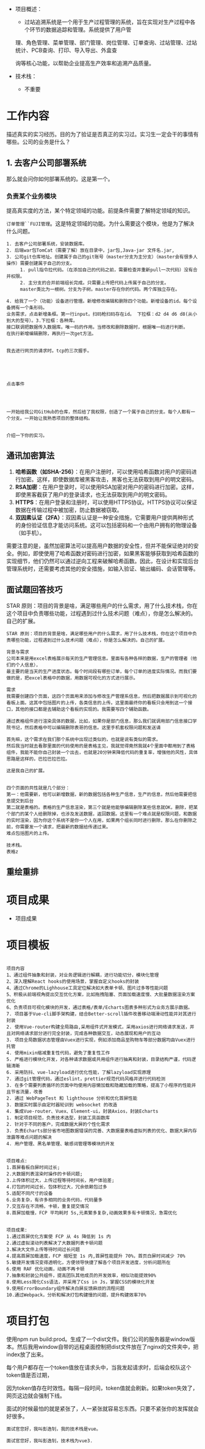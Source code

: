 * 项目概述：

    * 过站追溯系统是一个用于生产过程管理的系统，旨在实现对生产过程中各个环节的数据追踪和管理。系统提供了用户管

    理、角色管理、菜单管理、部门管理、岗位管理、订单查询、过站管理、过站统计、PCB查询、打印、导入导出、外盒查

    询等核心功能，以帮助企业提高生产效率和追溯产品质量。

* 技术栈：

    * 不重要

# 工作内容

描述真实的实习经历。目的为了验证是否真正的实习过。实习生一定会干的事情有哪些。公司的业务是什么？



## 1. 去客户公司部署系统

那么就会问你如何部署系统的。这是第一个。



### 负责某个业务模块

提高真实度的方法，某个特定领域的功能。前提条件需要了解特定领域的知识。

`订单管理``FUJI管理`。这是特定领域的功能。为什么需要这个模块，他是为了解决什么问题。





```
1. 去客户公司部署系统，安装数据库。
2. 后端war包TomCat（需要了解）放在目录中，jar包,Java-jar 文件名.jar,
3. 公司git仓库地址。创建属于自己的git账号（master分支为主分支）（master会有很多人操作）需要创建属于自己的分支。
	 1. pull指令拉代码。（在添加自己的代码之前，需要检查并重新pull一次代码）没有合并权限。
	 2. 主分支的合并前端组长完成。只需要上传把代码上传属于自己的分支。
	 master类比为一根树。分支为子树。master存在你的代码。两个库独立存在。
	 
4. 给我了一个（功能）设备进行管理。新增修改编辑和删除四个功能。新增设备的id。每个设备拥有一个条形码。
业务需求，点击新增条框。第一行input。扫码枪扫码存在id。 下拉框：d2 d4 d6 d8(从小到大的型号）。3.下拉框：各种库。
接口联调把数据传入数据库。唯一码的作用。当修改和删除数据时，根据唯一码进行判断。
在执行新增编辑删除，再执行一次get方法。


我去进行网页的请求时。tcp的三次握手。





点击事件




一开始给我公司GitHub的仓库，然后给了我权限，创造了一个属于自己的分支。每个人都有一个分支。一开始让我熟悉项目的整体结构。


介绍一下你的实习。

```







## 通讯加密算法

1. **哈希函数（如SHA-256）**：在用户注册时，可以使用哈希函数对用户的密码进行加密。这样，即使数据库被黑客攻击，黑客也无法获取到用户的明文密码。
2. **RSA加密**：在用户登录时，可以使用RSA加密对用户的密码进行加密。这样，即使黑客截获了用户的登录请求，也无法获取到用户的明文密码。
3. **HTTPS**：在用户登录和注册时，可以使用HTTPS协议。HTTPS协议可以保证数据在传输过程中被加密，防止数据被窃取。
4. **双因素认证（2FA）**：双因素认证是一种安全措施，它需要用户提供两种形式的身份验证信息才能访问系统。这可以包括密码和一个由用户拥有的物理设备（如手机）。

需要注意的是，虽然加密算法可以提高用户数据的安全性，但并不能保证绝对的安全。例如，即使使用了哈希函数对密码进行加密，如果黑客能够获取到哈希函数的实现细节，他们仍然可以通过逆向工程来破解哈希函数。因此，在设计和实现后台管理系统时，还需要考虑其他的安全措施，如输入验证、输出编码、会话管理等。





## 面试题回答技巧

STAR 原则：项目的背景是啥，满足哪些用户的什么需求，用了什么技术栈，你在这个项目中负责哪些功能，过程遇到过什么技术问题（难点），你是怎么解决的。自己的扩展。



```
STAR 原则：项目的背景是啥，满足哪些用户的什么需求，用了什么技术栈，你在这个项目中负责哪些功能，过程遇到过什么技术问题（难点），你是怎么解决的。自己的扩展。

背景与需求
公司本来是用excel表格展示每天的生产管理信息。里面有各种各样的数据，生产的管理者（他们的个人信息），
最主要的是当天的生产进度状态。每个时间段有哪些订单，每个订单的进度实际情况。而我们要做的是，把excel表格中的数据，用数据可视化的方式进行展示。

需求
我需要创建四个页面，这四个页面用来添加与修改生产管理系信息，然后把数据展示到可视化的看板上面。这其中包括图片的上传，各类信息的上传。这里面最终你的看板只会用到这一个接口，其他的接口都是去辅助这个看板的实现的。我需要写四个辅助函数。

通过表格组件进行渲染具体的数据，比如，如果你是部门信息，那么我们就调用部门信息接口学院书记，然后表格中可以编辑删除表哥的信息。这里手机套权限问题和发送请

首先嘛，这个需求在我们那个系统中出现过类似的，也就是说有类似的需求。
然后我当时就去看那里面的代码使用的是表格主见，我就觉得竟然我就4个里面中都用到了表格组件，我能不能你自己封装一个出去，也就是20分钟来降低代码的重复率，增强他的风性，具体思路是这样的，巴拉巴拉巴拉。

这是我自己的扩展。


四个页面的共性就是几个部分：
第一：他需要新，他可以新增数据，新的数据包括各种生产信息，生产的信息，然后他需要把信息提交到后台
第二就是表格的。表格的生产信息渲染，第三个就是他能够编辑删除某些信息就OK，删除，把某个部门的某个人给删除掉，也涉及发送数据，返回数据。这里有一个难点就是权限问题，和数据的实时渲染，因为你这个系统不是你一个人在用，如果两个组长同时进行删除，那么在你删除之前，你需要发一个请求，把最新的数据给传递过来。
难点包括图片的上传。

技术栈。
表格z
```

## 重绘重排

# 项目成果

* 项目成果





# 项目模板

```

项目内容
1、通过组件抽象和封装，对业务逻辑进行解耦，进行功能切分，模块化管理
2、深入理解React hooks的使用场景，掌握自定义hooks的封装
4、通过Chrome的Lighhouse工具定位解决如大表单卡顿、图片过多等性能问题 
5、积极从前端视角提出交互优化方案，比如拖拽阻塞、页面加载速度慢、大批量数据渲染方案优化
6、负责项目可视化模块的开发，通过表格/表单/Echarts图表多种形式为业务方展示数据。 
7. 项目基于Vue-cli脚手架构建，结合Better-scroll插件改善移动端滑动性能并对其进行封装
2. 使用Vue-router构建全局路由,采用组件式开发模式，采用axios进行网络请求发送，并且对网络请求部分进行完全封装，完成各种数据交互，动态展现和用户的互动
3. 项目全局数据状态管理由Vuex进行实现，例如添加商品至购物车等部分数据均由Vuex进行托管
4. 使用mixin缩减重复性代码，避免了重复性工作
5. 严格进行模块化开发，对各种请求数据或共用组件进行抽离和封装，目录结构严谨，代码逻辑清晰
6. 采用防抖、vue-lazyload进行优化性能，了解lazyload实现原理
7. 通过git管理代码，通过eslint，prettier规范代码风格并进行代码检测
3. 在多个需要列表循环的页面中均使用内容懒加载和隐藏加载的策略，提高了小程序的性能并且节省流量，改善
2. 通过 WebPageTest 和 lighthouse 分析和优化首屏性能
3. 数据实时展示由定时器轮训到 websocket 的改造
4. 集成Vue-router、Vuex、Element-ui，封装Axios，封装Echarts
1. 制定项目规范，负责技术选型，封装工具函数库
2. 针对于不同的客户，完成数据大屏的个性化需求
3. 负责Echarts部分省市地图数据错误的完善、大数据量表格虚拟列表的优化、数据大屏内存泄露等难点问题的解决
4. 用户管理、黑名单管理、敏感词管理等模块的开发


项目难点:
1.首屏看板白屏时间过长;
2.大数据列表渲染时操作的卡顿问题;
3.上传体积过大，上传过程等待时间长，用户体验差;
4.打包的时间过长，包体积过大，冗余依赖包过多
5.适配不同尺寸的设备
6.业务复杂，有许多相同的业务代码，代码量多
7.交互存在不流畅，卡顿，重复提交情况 
8.首屏加载慢，FCP 平均耗时 5s,元素繁多复杂,动画效果多有卡顿情况，急需优化


项目成果:
1.通过首屏优化方案使 FCP 从 4s 降低到 1s 内
2.通过虚拟滚动列表解决了大数据列表卡顿问题 
3.解决大文件上传等待时间过长问题
4.提高首屏加载速度，FCP 缩短至 1s 内,首屏性能提升 70%，首页白屏时间减少 70%
5.敏捷开发情况变得透明化，方便领导快捷了解各个项目开发进度，分析问题所在 
6.使用 RAF 优化动画，动画不再卡顿
7.抽象和封装公共组件，提高团队其他成员的开发效率，相似功能提效90%
8.使用Less简化Css语法，并采用了Css in Js，掌握CSS的模块化开发
9.使用ErrorBoundary组件解决白屏反馈麻烦的流程问题
10.通过Webpack，分析和解决打包构建慢的问题，提升构建效率70%
```



# 项目打包

使用npm run build:prod。生成了一个dist文件。我们公司的服务器是window版本。然后我用window自带的远程桌面控制把dist文件放在了nginx的文件夹中，把index放了出来。





每个用户都存在一个token值放在请求头中，当我发起请求时，后端会校队这个token值是否过期，

因为token值存在时效性。每隔一段时间，token值就会刷新。如果token失效了，网页这边就会强制下线。





面试的时候最怕的就是紧张了，人一紧张就容易忘东西。只要不紧张你的发挥就会好很多。









```
面试官您好，我叫彭逸钊，我的技术栈是vue。
```





```
面试官您好，我叫彭逸钊，技术栈为vue3.
```

